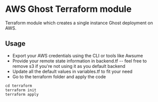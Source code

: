 # AWS Ghost Terraform module

Terraform module which creates a single instance Ghost deployment on AWS.


## Usage

* Export your AWS credentials using the CLI or tools like Awsume
* Provide your remote state information in backend.tf -- feel free to remove s3 if you're not using it as you default backend
* Update all the default values in variables.tf to fit your need
* Go to the terraform folder and apply the code
```
cd terraform
terraform init
terraform apply
```
